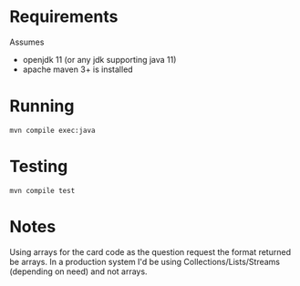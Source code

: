 
# Requirements

Assumes 
  - openjdk 11 (or any jdk supporting java 11)
  - apache maven 3+ is installed

# Running

```
mvn compile exec:java
```

# Testing

```
mvn compile test
```

# Notes

Using arrays for the card code as the question request the format returned be arrays. In a production system I'd be
using Collections/Lists/Streams (depending on need) and not arrays.



